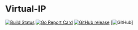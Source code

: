 # Virtual-IP

[![Build Status](https://travis-ci.org/darxkies/virtual-ip.svg?branch=master)](https://travis-ci.org/darxkies/virtual-ip)
[![Go Report Card](https://goreportcard.com/badge/github.com/darxkies/virtual-ip)](https://goreportcard.com/report/github.com/darxkies/virtual-ip)
[![GitHub release](https://img.shields.io/github/release/darxkies/virtual-ip.svg)](https://github.com/darxkies/virtual-ip/releases/latest)
[![GitHub](https://img.shields.io/github/license/darxkies/virtual-ip.svg)]

